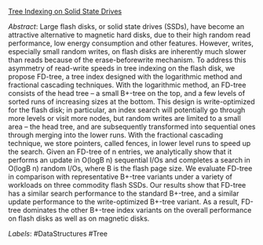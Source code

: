 [Tree Indexing on Solid State Drives](http://pages.cs.wisc.edu/~yinan/paper/fdtree_pvldb.pdf)

*Abstract*: Large flash disks, or solid state drives (SSDs), have become an attractive alternative to magnetic hard disks, due to their high random read performance, low energy consumption and other features.  However, writes, especially small random writes, on flash disks are inherently much slower than reads because of the erase-beforewrite mechanism.  To address this asymmetry of read-write speeds in tree indexing on the flash disk, we propose FD-tree, a tree index designed with the logarithmic method and fractional cascading techniques. With the logarithmic method, an FD-tree consists of the head tree – a small B+-tree on the top, and a few levels of sorted runs of increasing sizes at the bottom. This design is write-optimized for the flash disk; in particular, an index search will potentially go through more levels or visit more nodes, but random writes are limited to a small area – the head tree, and are subsequently transformed into sequential ones through merging into the lower runs. With the fractional cascading technique, we store pointers, called fences, in lower level runs to speed up the search. Given an FD-tree of n entries, we analytically show that it performs an update in O(logB n) sequential I/Os and completes a search in O(logB n) random I/Os, where B is the flash page size. We evaluate FD-tree in comparison with representative B+-tree variants under a variety of workloads on three commodity flash SSDs. Our results show that FD-tree has a similar search performance to the standard B+-tree, and a similar update performance to the write-optimized B+-tree variant. As a result, FD-tree dominates the other B+-tree index variants on the overall performance on flash disks as well as on magnetic disks.

*Labels*: #DataStructures #Tree
